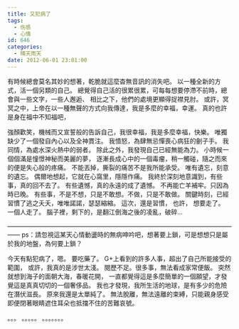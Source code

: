```yaml
---
title: 又犯病了
tags:
  - 伤感
  - 心情
id: 646
categories:
  - 晴天雨天 
date: 2012-06-01 23:01:00
---
```


有時候總會莫名其妙的想著，乾脆就這麼杳無音訊的消失吧。
以一種全新的方式，活一個另類的自己。 
總覺得自己活的很累很累，可每每想要停滯不前時，總會與一些文字，一些人邂逅、
相比之下，他們的處境更顯得捉襟見肘。
或許，冥冥之中，上帝在以一種無聲的方式向我傳達，我是多麼的幸福，幸運。 
真的也許是身在福中不知福吧，
<!--more-->
強顏歡笑，機械而又宣誓般的告訴自己，我很幸福，我是多麼幸福，快樂。 
唯獨缺少了一個發自內心以及全神貫注。 
我憤怒，為肆無忌憚喪心病狂的劊子手。
我同情，為處水深火熱中的弱者。 
除此之外，我發現自己已經無能為力。 
小時候一個個滿是憧憬神秘而美麗的夢，
逐漸長成心中的一個毒瘤，稍一觸碰，隨之而來的便是失心般的疼痛。
不能丟掉，撕裂的痛苦不是我所能承受。
唯有遺忘，刻意的遺忘。 
偶爾地想起，它就在心窩里，隱隱作痛。 
我終於深刻地意識到，有些事，真的回不去了。 
有些遺憾，真的永遠的成了遺憾。 
不再能亡羊補牢。只因為時已晚。 
有些事，不是不想，只是不敢想。不做，只是不敢做。 
關鍵時刻，已經習慣了逃之夭夭，唯唯諾諾，瑟瑟縮縮。 
這次，還是習慣， 也許， 想要走了。 一個人走了。 
腦子裡，剩下的，是翻江倒海之後的凌亂，破碎... 

——————————————————————————————————————
ps：請忽視這某天心情動盪時的無病呻吟吧，想著要上鎖，可是想想只是屬於我的地盤，為何要上鎖？ 

   今天有點犯病了，嗯。 要吃藥了。 
   G+上看到的許多人事，超出了自己所能接受的範圍，
   或許，我真的是涉世太淺。 閱歷不足。很多事，無法看成家常便飯。 
   突然就想到海子的面朝大海，春暖花開， 一直都覺得這是多麼簡單的一個願望，才發覺這是真真切切的一個奢侈品。 
   我也才發現，我所生活的地球，是有多少的危險在潛伏滋長。 原來我還是太單純了。 
   無法脫離，無法遠離的束縛，只能親身感受即便閉著眼睛遮住耳朵也抵擋不住的苦難哀號。

   。。。
   。。。。。
   。。。。。。。
